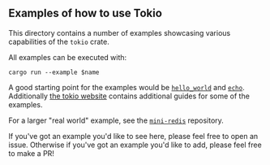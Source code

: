 ## Examples of how to use Tokio

This directory contains a number of examples showcasing various capabilities of
the `tokio` crate.

All examples can be executed with:

```
cargo run --example $name
```

A good starting point for the examples would be [`hello_world`](hello_world.rs)
and [`echo`](echo.rs). Additionally [the tokio website][tokioweb] contains
additional guides for some of the examples.

For a larger "real world" example, see the [`mini-redis`][redis] repository.

If you've got an example you'd like to see here, please feel free to open an
issue. Otherwise if you've got an example you'd like to add, please feel free
to make a PR!

[tokioweb]: https://tokio.rs/docs/overview/
[redis]: https://github.com/tokio-rs/mini-redis
